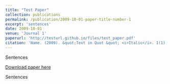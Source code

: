 ```yaml
---
title: "Test Paper"
collection: publications
permalink: /publication/2009-10-01-paper-title-number-1
excerpt: 'sentences'
date: 2009-10-01
venue: 'Journal 1'
paperurl: 'http://testurl.github.io/files/test_paper.pdf'
citation: 'Name. (2009). &quot;Text in Quot &quot; <i>Italic</i>. 1(1).'
---
```

Sentences

[Download paper here](https://testurl.github.io/files/test_paper.pdf)

Sentences